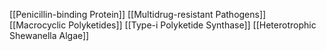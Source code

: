 [[Penicillin-binding Protein]]
[[Multidrug-resistant Pathogens]]
[[Macrocyclic Polyketides]]
[[Type-i Polyketide Synthase]]
[[Heterotrophic Shewanella Algae]]
